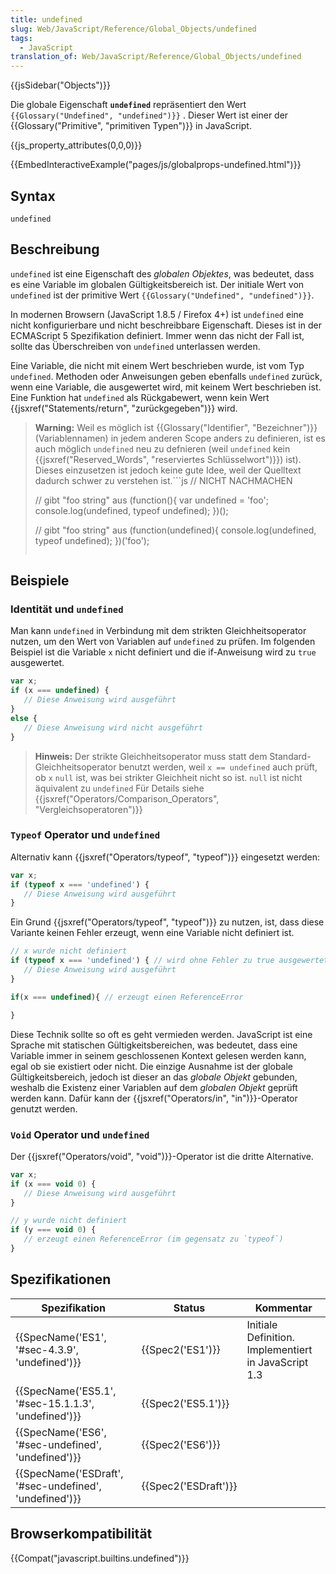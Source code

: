 ```yaml
---
title: undefined
slug: Web/JavaScript/Reference/Global_Objects/undefined
tags:
  - JavaScript
translation_of: Web/JavaScript/Reference/Global_Objects/undefined
---
```

{{jsSidebar("Objects")}}

Die globale Eigenschaft **`undefined`** repräsentiert den Wert `{{Glossary("Undefined", "undefined")}}` . Dieser Wert ist einer der {{Glossary("Primitive", "primitiven Typen")}} in JavaScript.

{{js_property_attributes(0,0,0)}}

{{EmbedInteractiveExample("pages/js/globalprops-undefined.html")}}

## Syntax

    undefined

## Beschreibung

`undefined` ist eine Eigenschaft des _globalen Objektes_, was bedeutet, dass es eine Variable im globalen Gültigkeitsbereich ist. Der initiale Wert von `undefined` ist der primitive Wert `{{Glossary("Undefined", "undefined")}}`.

In modernen Browsern (JavaScript 1.8.5 / Firefox 4+) ist `undefined` eine nicht konfigurierbare und nicht beschreibbare Eigenschaft. Dieses ist in der ECMAScript 5 Spezifikation definiert. Immer wenn das nicht der Fall ist, sollte das Überschreiben von `undefined` unterlassen werden.

Eine Variable, die nicht mit einem Wert beschrieben wurde, ist vom Typ `undefined`. Methoden oder Anweisungen geben ebenfalls `undefined` zurück, wenn eine Variable, die ausgewertet wird, mit keinem Wert beschrieben ist. Eine Funktion hat `undefined` als Rückgabewert, wenn kein Wert {{jsxref("Statements/return", "zurückgegeben")}} wird.

> **Warning:** Weil es möglich ist {{Glossary("Identifier", "Bezeichner")}} (Variablennamen) in jedem anderen Scope anders zu definieren, ist es auch möglich `undefined` neu zu defnieren (weil `undefined` kein {{jsxref("Reserved_Words", "reserviertes Schlüsselwort")}}) ist). Dieses einzusetzen ist jedoch keine gute Idee, weil der Quelltext dadurch schwer zu verstehen ist.```js
> // NICHT NACHMACHEN
>
> // gibt "foo string" aus
> (function(){ var undefined = 'foo'; console.log(undefined, typeof undefined); })();
>
> // gibt "foo string" aus
> (function(undefined){ console.log(undefined, typeof undefined); })('foo');
>
> ```
>
> ```

## Beispiele

### Identität und `undefined`

Man kann `undefined` in Verbindung mit dem strikten Gleichheitsoperator nutzen, um den Wert von Variablen auf `undefined` zu prüfen. Im folgenden Beispiel ist die Variable `x` nicht definiert und die if-Anweisung wird zu `true` ausgewertet.

```js
var x;
if (x === undefined) {
   // Diese Anweisung wird ausgeführt
}
else {
   // Diese Anweisung wird nicht ausgeführt
}
```

> **Hinweis:** Der strikte Gleichheitsoperator muss statt dem Standard-Gleichheitsoperator benutzt werden, weil `x == undefined` auch prüft, ob `x` `null` ist, was bei strikter Gleichheit nicht so ist. `null` ist nicht äquivalent zu `undefined` Für Details siehe {{jsxref("Operators/Comparison_Operators", "Vergleichsoperatoren")}}

### `Typeof` Operator und `undefined`

Alternativ kann {{jsxref("Operators/typeof", "typeof")}} eingesetzt werden:

```js
var x;
if (typeof x === 'undefined') {
   // Diese Anweisung wird ausgeführt
}
```

Ein Grund {{jsxref("Operators/typeof", "typeof")}} zu nutzen, ist, dass diese Variante keinen Fehler erzeugt, wenn eine Variable nicht definiert ist.

```js
// x wurde nicht definiert
if (typeof x === 'undefined') { // wird ohne Fehler zu true ausgewertet
   // Diese Anweisung wird ausgeführt
}

if(x === undefined){ // erzeugt einen ReferenceError

}
```

Diese Technik sollte so oft es geht vermieden werden. JavaScript ist eine Sprache mit statischen Gültigkeitsbereichen, was bedeutet, dass eine Variable immer in seinem geschlossenen Kontext gelesen werden kann, egal ob sie existiert oder nicht. Die einzige Ausnahme ist der globale Gültigkeitsbereich, jedoch ist dieser an das _globale Objekt_ gebunden, weshalb die Existenz einer Variablen auf dem _globalen Objekt_ geprüft werden kann. Dafür kann der {{jsxref("Operators/in", "in")}}-Operator genutzt werden.

### `Void` Operator und `undefined`

Der {{jsxref("Operators/void", "void")}}-Operator ist die dritte Alternative.

```js
var x;
if (x === void 0) {
   // Diese Anweisung wird ausgeführt
}

// y wurde nicht definiert
if (y === void 0) {
   // erzeugt einen ReferenceError (im gegensatz zu `typeof`)
}
```

## Spezifikationen

| Spezifikation                                                            | Status                       | Kommentar                                            |
| ------------------------------------------------------------------------ | ---------------------------- | ---------------------------------------------------- |
| {{SpecName('ES1', '#sec-4.3.9', 'undefined')}}             | {{Spec2('ES1')}}         | Initiale Definition. Implementiert in JavaScript 1.3 |
| {{SpecName('ES5.1', '#sec-15.1.1.3', 'undefined')}}     | {{Spec2('ES5.1')}}     |                                                      |
| {{SpecName('ES6', '#sec-undefined', 'undefined')}}     | {{Spec2('ES6')}}         |                                                      |
| {{SpecName('ESDraft', '#sec-undefined', 'undefined')}} | {{Spec2('ESDraft')}} |                                                      |

## Browserkompatibilität

{{Compat("javascript.builtins.undefined")}}
